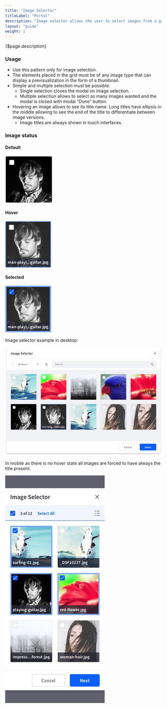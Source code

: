 ```yaml
---
title: "Image Selector"
titleLabel: "Portal"
description: "Image selector allows the user to select images from a grids images in a visual way that primes the images over other metadata that an image file can have."
layout: "guide"
weight: 1
---
```


<div class="page-description">{$page.description}</div>

### Usage

* Use this pattern only for image selection.
* The elements placed in the grid must be of any image type that can display a previsualization in the form of a thumbnail.
* Simple and multiple selection must be possible.
    * Single selection closes the modal on image selection.
    * Multiple selection allows to select as many images wanted and the modal is closed with modal “Done” button.
* Hovering an image allows to see its title name. Long titles have ellipsis in the middle allowing to see the end of the title to differentiate between image versions.
    * Image titles are always shown in touch interfaces.


### Image status

#### Default

![image default state](../../../images/ImageSelectorImageDefault.jpg)

#### Hover

![image hover state](../../../images/ImageSelectorImageHover.jpg)

#### Selected

![image hover state](../../../images/ImageSelectorImageSelected.jpg)

Image selector example in desktop:

![image selector example in desktop size](../../../images/ImageSelector.jpg)

In mobile as there is no hover state all images are forced to have always the title present.

![image selector example in mobile size](../../../images/ImageSelectorMobile.jpg)


